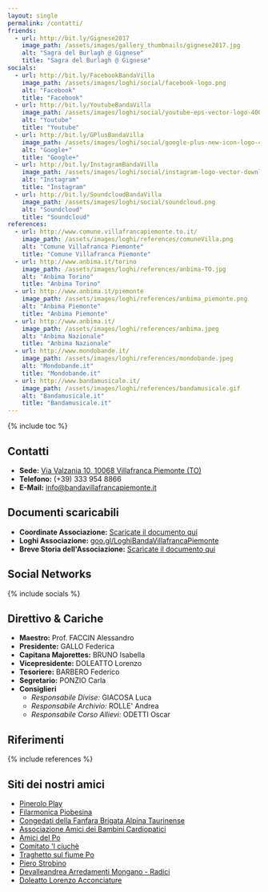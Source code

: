 ```yaml
---
layout: single
permalink: /contatti/
friends:
  - url: http://bit.ly/Gignese2017
    image_path: /assets/images/gallery_thumbnails/gignese2017.jpg
    alt: "Sagra del Burlagh @ Gignese"
    title: "Sagra del Burlagh @ Gignese"
socials:
  - url: http://bit.ly/FacebookBandaVilla
    image_path: /assets/images/loghi/social/facebook-logo.png
    alt: "Facebook"
    title: "Facebook"
  - url: http://bit.ly/YoutubeBandaVilla
    image_path: /assets/images/loghi/social/youtube-eps-vector-logo-400x400.png
    alt: "Youtube"
    title: "Youtube"
  - url: http://bit.ly/GPlusBandaVilla
    image_path: /assets/images/loghi/social/google-plus-new-icon-logo-400x400.png
    alt: "Google+"
    title: "Google+"
  - url: http://bit.ly/InstagramBandaVilla
    image_path: /assets/images/loghi/social/instagram-logo-vector-download-400x400.jpg
    alt: "Instagram"
    title: "Instagram"
  - url: http://bit.ly/SoundcloudBandaVilla
    image_path: /assets/images/loghi/social/soundcloud.png
    alt: "Soundcloud"
    title: "Soundcloud"
references:
  - url: http://www.comune.villafrancapiemonte.to.it/
    image_path: /assets/images/loghi/references/comuneVilla.png
    alt: "Comune Villafranca Piemonte"
    title: "Comune Villafranca Piemonte"
  - url: http://www.anbima.it/torino
    image_path: /assets/images/loghi/references/anbima-TO.jpg
    alt: "Anbima Torino"
    title: "Anbima Torino"
  - url: http://www.anbima.it/piemonte
    image_path: /assets/images/loghi/references/anbima_piemonte.png
    alt: "Anbima Piemonte"
    title: "Anbima Piemonte"
  - url: http://www.anbima.it/
    image_path: /assets/images/loghi/references/anbima.jpeg
    alt: "Anbima Nazionale"
    title: "Anbima Nazionale"
  - url: http://www.mondobande.it/
    image_path: /assets/images/loghi/references/mondobande.jpeg
    alt: "Mondobande.it"
    title: "Mondobande.it"
  - url: http://www.bandamusicale.it/
    image_path: /assets/images/loghi/references/bandamusicale.gif
    alt: "Bandamusicale.it"
    title: "Bandamusicale.it"
---
```

{% include toc %}

## Contatti
- **Sede:** [Via Valzania 10, 10068 Villafranca Piemonte (TO)](https://goo.gl/maps/JkA22AhpLdE2) 
- **Telefono:**  (+39) 333 954 8866
- **E-Mail:** <info@bandavillafrancapiemonte.it>

## Documenti scaricabili
- **Coordinate Associazione:** [Scaricate il documento qui](http://bit.ly/CoordinateBandaVillafrancaPiemonte)
- **Loghi Associazione:** [goo.gl/LoghiBandaVillafrancaPiemonte](http://bit.ly/LoghiBandaVillafrancaPiemonte)
- **Breve Storia dell'Associazione:** [Scaricate il documento qui](http://bit.ly/BreveStoriaBandaVillafrancaPiemonte)

## Social Networks

{% include socials %}
<!-- - **Facebook:** [fb.me/BandaVillafrancaPiemonte](http://bit.ly/FacebookBandaVilla)
- **Youtube:** [yt.be/BandaVillafrancaPiemonte](http://bit.ly/YoutubeBandaVilla)
- **Google+:** [g.co/+BandaAutonomaSantaCeciliaVillafrancaPiemonte](http://bit.ly/GPlusBandaVilla)
- **Instagram:** [instagr.am/majorette_villafranca](http://bit.ly/InstagramBandaVilla)
- **Soundcloud:** [snd.cld/BandaVillafrancaPiemonte](http://bit.ly/SoundcloudBandaVilla) -->

## Direttivo & Cariche
- **Maestro:** Prof. FACCIN Alessandro
- **Presidente:** GALLO Federica
- **Capitana Majorettes:** BRUNO Isabella
- **Vicepresidente:** DOLEATTO Lorenzo
- **Tesoriere:** BARBERO Federico
- **Segretario:** PONZIO Carla
- **Consiglieri**
  - *Responsabile Divise:* GIACOSA Luca
  - *Responsabile Archivio:* ROLLE' Andrea
  - *Responsabile Corso Allievi:* ODETTI Oscar

## Riferimenti
{% include references %}
<!-- - [Comune di Villafranca Piemonte](http://www.comune.villafrancapiemonte.to.it/)
- [Anbima Torino](http://www.anbima.it/torino)
- [Anbima Piemonte](http://www.anbima.it/piemonte)
- [Anbima Nazionale](http://www.anbima.it/)
- [Mondo Bande](http://www.mondobande.it/)
- [BandaMusicale.it](http://www.bandamusicale.it/) -->

## Siti dei nostri amici

<!-- {% include friends %} -->

- [Pinerolo Play](http://www.pineroloplay.it)
- [Filarmonica Piobesina](http://www.filarmonicapiobesina.it/)
- [Congedati della Fanfara Brigata Alpina Taurinense](http://www.congedatifanfarataurinense.it/)
- [Associazione Amici dei Bambini Cardiopatici](https://www.aabambinicardiopatici.it/)
- [Amici del Po](http://www.amicidelpo.net/)
- [Comitato 'l ciuchè](http://www.comitatolciuche.it/)
- [Traghetto sul fiume Po](http://web.tiscali.it/traghettosulpo/)
- [Piero Strobino](http://spazioinwind.libero.it/strobino/)
- [Devalleandrea Arredamenti Mongano - Radici](http://www.devalleandrea.it/)
- [Doleatto Lorenzo Acconciature](http://www.doleattolorenzo.com/) 
